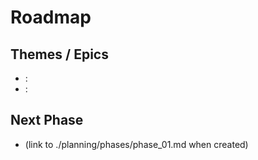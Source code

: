 # Roadmap

## Themes / Epics

- <Epic A>: <one-line goal>
- <Epic B>: <one-line goal>

## Next Phase

- (link to ./planning/phases/phase_01.md when created)
